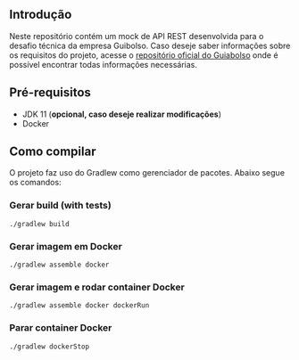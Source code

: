 ## Introdução

Neste repositório contém um mock de API REST desenvolvida para o desafio técnica da empresa Guibolso. Caso deseje saber informações sobre os requisitos do projeto, acesse o [repositório oficial do Guiabolso](https://github.com/GuiaBolso/seja-um-guia-back) onde é possível encontrar todas informações necessárias.

## Pré-requisitos

- JDK 11 (__opcional, caso deseje realizar modificações__)
- Docker

## Como compilar

O projeto faz uso do Gradlew como gerenciador de pacotes. Abaixo segue os comandos:


### Gerar build (with tests)

`./gradlew build`

### Gerar imagem em Docker
 
`./gradlew assemble docker`

### Gerar imagem e rodar container Docker

`./gradlew assemble docker dockerRun`


### Parar container Docker

`./gradlew dockerStop`
 
